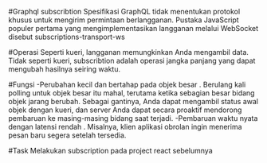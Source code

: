 #Graphql subscribtion
Spesifikasi GraphQL tidak menentukan protokol khusus untuk mengirim permintaan berlangganan. Pustaka JavaScript populer pertama yang mengimplementasikan langganan melalui WebSocket disebut subscriptions-transport-ws

#Operasi
Seperti kueri, langganan memungkinkan Anda mengambil data. Tidak seperti kueri, subscribtion adalah operasi jangka panjang yang dapat mengubah hasilnya seiring waktu. 

#Fungsi
-Perubahan kecil dan bertahap pada objek besar . Berulang kali polling untuk objek besar itu mahal, terutama ketika sebagian besar bidang objek jarang berubah. Sebagai gantinya, Anda dapat mengambil status awal objek dengan kueri, dan server Anda dapat secara proaktif mendorong pembaruan ke masing-masing bidang saat terjadi.
-Pembaruan waktu nyata dengan latensi rendah . Misalnya, klien aplikasi obrolan ingin menerima pesan baru segera setelah tersedia.

#Task
Melakukan subscription pada project react sebelumnya
